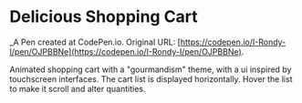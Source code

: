 # Delicious Shopping Cart
 _A Pen created at CodePen.io. Original URL: [https://codepen.io/I-Rondy-I/pen/OJPBBNe](https://codepen.io/I-Rondy-I/pen/OJPBBNe).

 Animated shopping cart with a "gourmandism" theme, with a ui inspired by touchscreen interfaces. The  cart list is displayed horizontally. Hover the list to make it scroll and alter quantities.
